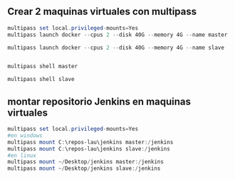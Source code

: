 ## Crear 2 maquinas virtuales con multipass



```powershell
multipass set local.privileged-mounts=Yes
multipass launch docker --cpus 2 --disk 40G --memory 4G --name master

multipass launch docker --cpus 2 --disk 40G --memory 4G --name slave


multipass shell master

multipass shell slave
```

## montar repositorio Jenkins en maquinas virtuales 

```powershell
multipass set local.privileged-mounts=Yes
#en windows
multipass mount C:\repos-lau\jenkins master:/jenkins
multipass mount C:\repos-lau\jenkins slave:/jenkins
#en linux
multipass mount ~/Desktop/jenkins master:/jenkins
multipass mount ~/Desktop/jenkins slave:/jenkins
```
